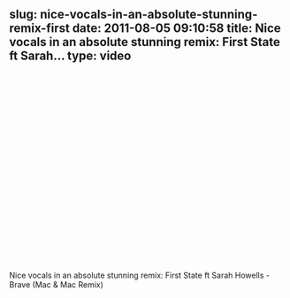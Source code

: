 slug: nice-vocals-in-an-absolute-stunning-remix-first
date: 2011-08-05 09:10:58
title: Nice vocals in an absolute stunning remix: First State ft Sarah...
type: video
---

<object width="425" height="344"><param name="movie" value="http://www.youtube.com/v/PnQzyA4gaXM?version=3"></param><param name="allowFullScreen" value="true"></param><param name="allowscriptaccess" value="always"></param><embed src="http://www.youtube.com/v/PnQzyA4gaXM?version=3" type="application/x-shockwave-flash" width="425" height="344" allowscriptaccess="always" allowfullscreen="true"></embed></object>

Nice vocals in an absolute stunning remix: First State ft Sarah Howells - Brave (Mac & Mac Remix)
